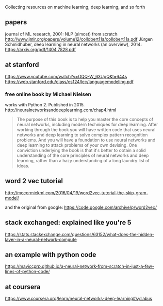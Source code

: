 Collecting resources on machine learning, deep learning, and so forth
## papers
journal of ML research, 2001: NLP (almost) from scratch http://www.jmlr.org/papers/volume12/collobert11a/collobert11a.pdf
Jürgen Schmidhuber, deep learning in neural networks (an overview), 2014: https://arxiv.org/pdf/1404.7828.pdf

## at stanford

https://www.youtube.com/watch?v=OQQ-W_63UgQ&t=644s
https://web.stanford.edu/class/cs124/lec/languagemodeling.pdf

### free online book by Michael Nielsen

works with Python 2. Published in 2015.
http://neuralnetworksanddeeplearning.com/chap4.html

> The purpose of this book is to help you master the core concepts of neural networks, including modern techniques for deep learning. After working through the book you will have written code that uses neural networks and deep learning to solve complex pattern recognition problems. And you will have a foundation to use neural networks and deep learning to attack problems of your own devising.
> One conviction underlying the book is that it's better to obtain a solid understanding of the core principles of neural networks and deep learning, rather than a hazy understanding of a long laundry list of ideas.

## word 2 vec tutorial

http://mccormickml.com/2016/04/19/word2vec-tutorial-the-skip-gram-model/

and the original from google: https://code.google.com/archive/p/word2vec/

## stack exchanged: explained like you're 5

https://stats.stackexchange.com/questions/63152/what-does-the-hidden-layer-in-a-neural-network-compute

## an example with python code

https://maviccprp.github.io/a-neural-network-from-scratch-in-just-a-few-lines-of-python-code/

## at coursera

https://www.coursera.org/learn/neural-networks-deep-learning#syllabus
